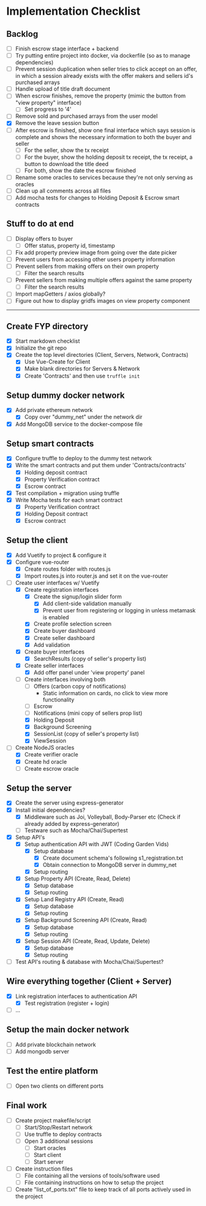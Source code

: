 # Implementation Checklist

## Backlog
- [ ] Finish escrow stage interface + backend
- [ ] Try putting entire project into docker, via dockerfile (so as to manage dependencies)
- [ ] Prevent session duplication when seller tries to click accept on an offer, in which
a session already exists with the offer makers and sellers id's
purchased arrays
- [ ] Handle upload of title draft document
- [ ] When escrow finishes, remove the property (mimic the button from "view property" interface)
	- [ ] Set progress to '4'
- [ ] Remove sold and purchased arrays from the user model
- [x] Remove the leave session button
- [ ] After escrow is finished, show one final interface which says session is complete and shows the necessary information to both the buyer and seller
	- [ ] For the seller, show the tx receipt
	- [ ] For the buyer, show the holding deposit tx receipt, the tx receipt, a button to download the title deed
	- [ ] For both, show the date the escrow finished
- [ ] Rename some oracles to services because they're not only serving as oracles
- [ ] Clean up all comments across all files
- [ ] Add mocha tests for changes to Holding Deposit & Escrow smart contracts

## Stuff to do at end
- [ ] Display offers to buyer
	- [ ] Offer status, property id, timestamp
- [ ] Fix add property preview image from going over the date picker
- [ ] Prevent users from accessing other users property information
- [ ] Prevent sellers from making offers on their own property
	- [ ] Filter the search results
- [ ] Prevent sellers from making multiple offers against the same property
	- [ ] Filter the search results
- [ ] Import mapGetters / axios globally?
- [ ] Figure out how to display gridfs images on view property component

---

## Create FYP directory
- [x] Start markdown checklist
- [x] Initialize the git repo
- [x] Create the top level directories (Client, Servers, Network, Contracts)
  - [x] Use Vue-Create for Client
  - [x] Make blank directories for Servers & Network
  - [x] Create 'Contracts' and then use ``` truffle init ```

## Setup dummy docker network
- [x] Add private ethereum network
  - [x] Copy over "dummy_net" under the network dir
- [x] Add MongoDB service to the docker-compose file

## Setup smart contracts
- [x] Configure truffle to deploy to the dummy test network
- [x] Write the smart contracts and put them under 'Contracts/contracts'
	- [x] Holding deposit contract
	- [x] Property Verification contract
	- [x] Escrow contract
- [x] Test compilation + migration using truffle
- [x] Write Mocha tests for each smart contract
  - [x] Property Verification contract
  - [x] Holding Deposit contract
  - [x] Escrow contract

## Setup the client
- [x] Add Vuetify to project & configure it
- [x] Configure vue-router
	- [x] Create routes folder with routes.js
	- [x] Import routes.js into router.js and set it on the vue-router
- [ ] Create user interfaces w/ Vuetify
	- [x] Create registration interfaces
		- [x] Create the signup/login slider form
			- [x] Add client-side validation manually
			- [x] Prevent user from registering or logging in unless metamask is enabled
		- [x] Create profile selection screen
		- [x] Create buyer dashboard
		- [x] Create seller dashboard
		- [x] Add validation
	- [x] Create buyer interfaces
		- [x] SearchResults (copy of seller's property list)
	- [x] Create seller interfaces
		- [x] Add offer panel under 'view property' panel
	- [ ] Create interfaces involving both
		- [ ] Offers (carbon copy of notifications)
			* Static information on cards, no click to view more functionality
		- [ ] Escrow
		- [ ] Notifications (mini copy of sellers prop list)
		- [x] Holding Deposit
		- [x]	Background Screening
		- [x] SessionList (copy of seller's property list)
		- [x] ViewSession
- [ ] Create NodeJS oracles
	- [x] Create verifier oracle
	- [x] Create hd oracle
	- [ ] Create escrow oracle

## Setup the server
- [x] Create the server using express-generator
- [x] Install initial dependencies?
	- [x] Middleware such as Joi, Volleyball, Body-Parser etc (Check if already added by express-generator)
	- [ ] Testware such as Mocha/Chai/Supertest
- [x] Setup API's
	- [x] Setup authentication API with JWT (Coding Garden Vids)
		- [x] Setup database
			- [x] Create document schema's following s1_registration.txt
			- [x] Obtain connection to MongoDB server in dummy_net
		- [x] Setup routing
	- [x] Setup Property API (Create, Read, Delete)
		- [x] Setup database
		- [x] Setup routing
	- [x] Setup Land Registry API (Create, Read)
		- [x] Setup database
		- [x] Setup routing
	- [x] Setup Background Screening API (Create, Read)
		- [x] Setup database
		- [x] Setup routing
	- [x] Setup Session API (Create, Read, Update, Delete)
		- [x] Setup database
		- [x] Setup routing
- [ ] Test API's routing & database with Mocha/Chai/Supertest?

## Wire everything together (Client + Server)
- [x] Link registration interfaces to authentication API
	- [x] Test registration (register + login)
- [ ] ...

## Setup the main docker network
- [ ] Add private blockchain network
- [ ] Add mongodb server

## Test the entire platform
- [ ] Open two clients on different ports

## Final work
- [ ] Create project makefile/script
	- [ ] Start/Stop/Restart network
	- [ ] Use truffle to deploy contracts
	- [ ] Open 3 additional sessions
		- [ ] Start oracles
		- [ ] Start client
		- [ ] Start server
- [ ] Create instruction files
  - [ ] File containing all the versions of tools/software used
  - [ ] File containing instructions on how to setup the project
- [ ] Create "list_of_ports.txt" file to keep track of all ports actively used in the project
